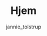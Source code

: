 ---
title: Hjem
author: jannie_tolstrup
tags:
  - Årsskrift 2017
excerpt: "Jannie Tolstrups tale fra afslutningsmiddagen for efterårsholdet 2017."
header:
  overlay_image: /assets/images/yearbooks/2017/jannie-tolstrup.jpg
  teaser: /assets/images/yearbooks/2017/jannie-tolstrup.jpg
  caption: "Foto: Lars Olesen"
  overlay_color: #2ae
sidebar:
  nav: "yearbook-2017"
---